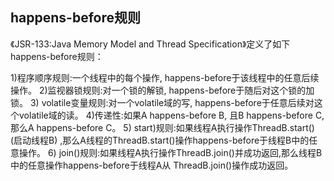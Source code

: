 ## happens-before规则

《JSR-133:Java Memory Model and Thread Specification》定义了如下happens-before规则：

1)程序顺序规则:一个线程中的每个操作, happens-before于该线程中的任意后续操作。
2)监视器锁规则:对一个锁的解锁, happens-before于随后对这个锁的加锁。
3) volatile变量规则:对一个volatile域的写, happens-before于任意后续对这个volatile域的读。
4)传递性:如果A happens-before B, 且B happens-before C,那么A happens-before C。
5) start)规则:如果线程A执行操作ThreadB.start() (启动线程B) ,那么A线程的ThreadB.start()操作happens-before于线程B中的任意操作。
6) join()规则:如果线程A执行操作ThreadB.join()并成功返回,那么线程B中的任意操作happens-before于线程A从 ThreadB.join()操作成功返回。

